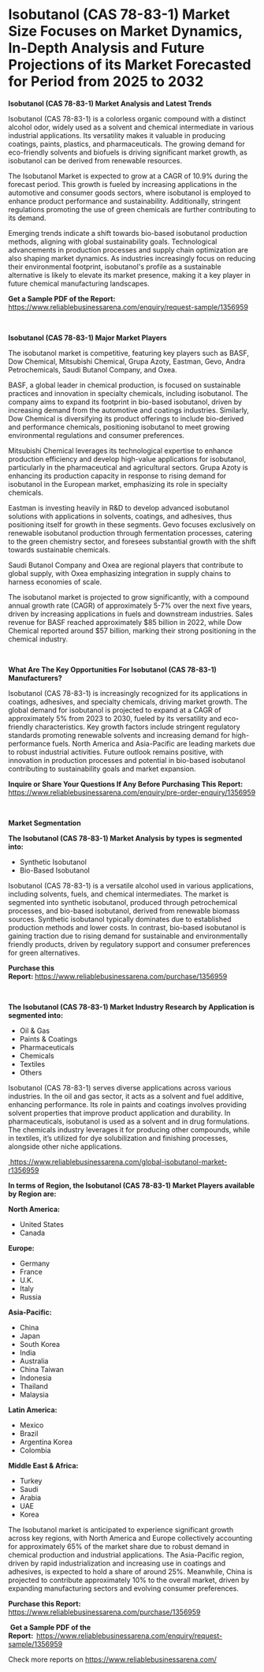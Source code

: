 <p><h1>Isobutanol (CAS 78-83-1) Market Size Focuses on Market Dynamics, In-Depth Analysis and Future Projections of its Market Forecasted for Period from 2025 to 2032</h1></p><p><strong>Isobutanol (CAS 78-83-1) Market Analysis and Latest Trends</strong></p>
<p><p>Isobutanol (CAS 78-83-1) is a colorless organic compound with a distinct alcohol odor, widely used as a solvent and chemical intermediate in various industrial applications. Its versatility makes it valuable in producing coatings, paints, plastics, and pharmaceuticals. The growing demand for eco-friendly solvents and biofuels is driving significant market growth, as isobutanol can be derived from renewable resources.</p><p>The Isobutanol Market is expected to grow at a CAGR of 10.9% during the forecast period. This growth is fueled by increasing applications in the automotive and consumer goods sectors, where isobutanol is employed to enhance product performance and sustainability. Additionally, stringent regulations promoting the use of green chemicals are further contributing to its demand.</p><p>Emerging trends indicate a shift towards bio-based isobutanol production methods, aligning with global sustainability goals. Technological advancements in production processes and supply chain optimization are also shaping market dynamics. As industries increasingly focus on reducing their environmental footprint, isobutanol's profile as a sustainable alternative is likely to elevate its market presence, making it a key player in future chemical manufacturing landscapes.</p></p>
<p><strong>Get a Sample PDF of the Report:&nbsp;</strong> <a href="https://www.reliablebusinessarena.com/enquiry/request-sample/1356959?utm_campaign=2177&utm_medium=2&utm_source=Github&utm_content=ia&utm_term=02042025&utm_id=isobutanol-cas-78-83-1">https://www.reliablebusinessarena.com/enquiry/request-sample/1356959</a></p>
<p>&nbsp;</p>
<p><strong>Isobutanol (CAS 78-83-1) Major Market Players</strong></p>
<p><p>The isobutanol market is competitive, featuring key players such as BASF, Dow Chemical, Mitsubishi Chemical, Grupa Azoty, Eastman, Gevo, Andra Petrochemicals, Saudi Butanol Company, and Oxea. </p><p>BASF, a global leader in chemical production, is focused on sustainable practices and innovation in specialty chemicals, including isobutanol. The company aims to expand its footprint in bio-based isobutanol, driven by increasing demand from the automotive and coatings industries. Similarly, Dow Chemical is diversifying its product offerings to include bio-derived and performance chemicals, positioning isobutanol to meet growing environmental regulations and consumer preferences.</p><p>Mitsubishi Chemical leverages its technological expertise to enhance production efficiency and develop high-value applications for isobutanol, particularly in the pharmaceutical and agricultural sectors. Grupa Azoty is enhancing its production capacity in response to rising demand for isobutanol in the European market, emphasizing its role in specialty chemicals.</p><p>Eastman is investing heavily in R&D to develop advanced isobutanol solutions with applications in solvents, coatings, and adhesives, thus positioning itself for growth in these segments. Gevo focuses exclusively on renewable isobutanol production through fermentation processes, catering to the green chemistry sector, and foresees substantial growth with the shift towards sustainable chemicals.</p><p>Saudi Butanol Company and Oxea are regional players that contribute to global supply, with Oxea emphasizing integration in supply chains to harness economies of scale. </p><p>The isobutanol market is projected to grow significantly, with a compound annual growth rate (CAGR) of approximately 5-7% over the next five years, driven by increasing applications in fuels and downstream industries. Sales revenue for BASF reached approximately $85 billion in 2022, while Dow Chemical reported around $57 billion, marking their strong positioning in the chemical industry.</p></p>
<p>&nbsp;</p>
<p><strong>What Are The Key Opportunities For Isobutanol (CAS 78-83-1) Manufacturers?</strong></p>
<p><p>Isobutanol (CAS 78-83-1) is increasingly recognized for its applications in coatings, adhesives, and specialty chemicals, driving market growth. The global demand for isobutanol is projected to expand at a CAGR of approximately 5% from 2023 to 2030, fueled by its versatility and eco-friendly characteristics. Key growth factors include stringent regulatory standards promoting renewable solvents and increasing demand for high-performance fuels. North America and Asia-Pacific are leading markets due to robust industrial activities. Future outlook remains positive, with innovation in production processes and potential in bio-based isobutanol contributing to sustainability goals and market expansion.</p></p>
<p><strong>Inquire or Share Your Questions If Any Before Purchasing This Report:</strong> <a href="https://www.reliablebusinessarena.com/enquiry/pre-order-enquiry/1356959?utm_campaign=2177&utm_medium=2&utm_source=Github&utm_content=ia&utm_term=02042025&utm_id=isobutanol-cas-78-83-1">https://www.reliablebusinessarena.com/enquiry/pre-order-enquiry/1356959</a></p>
<p>&nbsp;</p>
<p><strong>Market Segmentation</strong></p>
<p><strong>The Isobutanol (CAS 78-83-1) Market Analysis by types is segmented into:</strong></p>
<p><ul><li>Synthetic Isobutanol</li><li>Bio-Based Isobutanol</li></ul></p>
<p><p>Isobutanol (CAS 78-83-1) is a versatile alcohol used in various applications, including solvents, fuels, and chemical intermediates. The market is segmented into synthetic isobutanol, produced through petrochemical processes, and bio-based isobutanol, derived from renewable biomass sources. Synthetic isobutanol typically dominates due to established production methods and lower costs. In contrast, bio-based isobutanol is gaining traction due to rising demand for sustainable and environmentally friendly products, driven by regulatory support and consumer preferences for green alternatives.</p></p>
<p><strong>Purchase this Report:&nbsp;</strong><a href="https://www.reliablebusinessarena.com/purchase/1356959?utm_campaign=2177&utm_medium=2&utm_source=Github&utm_content=ia&utm_term=02042025&utm_id=isobutanol-cas-78-83-1">https://www.reliablebusinessarena.com/purchase/1356959</a></p>
<p>&nbsp;</p>
<p><strong>The Isobutanol (CAS 78-83-1) Market Industry Research by Application is segmented into:</strong></p>
<p><ul><li>Oil & Gas</li><li>Paints & Coatings</li><li>Pharmaceuticals</li><li>Chemicals</li><li>Textiles</li><li>Others</li></ul></p>
<p><p>Isobutanol (CAS 78-83-1) serves diverse applications across various industries. In the oil and gas sector, it acts as a solvent and fuel additive, enhancing performance. Its role in paints and coatings involves providing solvent properties that improve product application and durability. In pharmaceuticals, isobutanol is used as a solvent and in drug formulations. The chemicals industry leverages it for producing other compounds, while in textiles, it’s utilized for dye solubilization and finishing processes, alongside other niche applications.</p></p>
<p><a href="https://www.reliablebusinessarena.com/global-isobutanol-market-r1356959?utm_campaign=2177&utm_medium=2&utm_source=Github&utm_content=ia&utm_term=02042025&utm_id=isobutanol-cas-78-83-1">&nbsp;https://www.reliablebusinessarena.com/global-isobutanol-market-r1356959</a></p>
<p><strong>In terms of Region, the Isobutanol (CAS 78-83-1) Market Players available by Region are:</strong></p>
<p>
    <p> <strong> North America: </strong>
        <ul>
            <li>United States</li>
            <li>Canada</li>
        </ul>
        </p> 
    <p> <strong> Europe: </strong>
        <ul>
            <li>Germany</li>
            <li>France</li>
            <li>U.K.</li>
            <li>Italy</li>
            <li>Russia</li>
        </ul>
        </p> 
    <p> <strong> Asia-Pacific: </strong>
        <ul>
            <li>China</li>
            <li>Japan</li>
            <li>South Korea</li>
            <li>India</li>
            <li>Australia</li>
            <li>China Taiwan</li>
            <li>Indonesia</li>
            <li>Thailand</li>
            <li>Malaysia</li>
        </ul>
        </p> 
    <p> <strong> Latin America: </strong>
        <ul>
            <li>Mexico</li>
            <li>Brazil</li>
            <li>Argentina Korea</li>
            <li>Colombia</li>
        </ul>
        </p> 
    <p> <strong> Middle East & Africa: </strong>
        <ul>
            <li>Turkey</li>
            <li>Saudi</li>
            <li>Arabia</li>
            <li>UAE</li>
            <li>Korea</li>
        </ul>
    </p>
    </p>
<p><p>The Isobutanol market is anticipated to experience significant growth across key regions, with North America and Europe collectively accounting for approximately 65% of the market share due to robust demand in chemical production and industrial applications. The Asia-Pacific region, driven by rapid industrialization and increasing use in coatings and adhesives, is expected to hold a share of around 25%. Meanwhile, China is projected to contribute approximately 10% to the overall market, driven by expanding manufacturing sectors and evolving consumer preferences.</p></p>
<p><strong>Purchase this Report: </strong><a href="https://www.reliablebusinessarena.com/purchase/1356959?utm_campaign=2177&utm_medium=2&utm_source=Github&utm_content=ia&utm_term=02042025&utm_id=isobutanol-cas-78-83-1">https://www.reliablebusinessarena.com/purchase/1356959</a></p>
<p>&nbsp;<strong>Get a Sample PDF of the Report:&nbsp;&nbsp;</strong><a href="https://www.reliablebusinessarena.com/enquiry/request-sample/1356959?utm_campaign=2177&utm_medium=2&utm_source=Github&utm_content=ia&utm_term=02042025&utm_id=isobutanol-cas-78-83-1">https://www.reliablebusinessarena.com/enquiry/request-sample/1356959</a></p>
<p><strong></strong></p>
<p>Check more reports on <a href="https://www.reliablebusinessarena.com/?utm_campaign=2177&utm_medium=2&utm_source=Github&utm_content=ia&utm_term=02042025&utm_id=isobutanol-cas-78-83-1">https://www.reliablebusinessarena.com/</a></p>